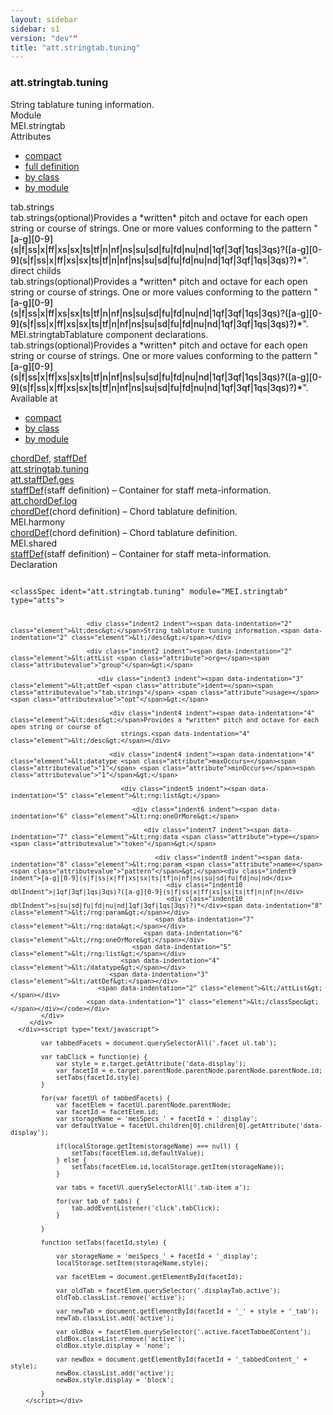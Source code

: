 ```yaml
---
layout: sidebar
sidebar: s1
version: "dev""
title: "att.stringtab.tuning"
---
```

<div class="specPage">
   <div class="attClassSpec">
      <h3 id="att.stringtab.tuning">att.stringtab.tuning</h3>
      <div class="specs">
         <div class="desc">String tablature tuning information.</div>
         <div class="facet module">
            <div class="label">Module</div>
            <div class="statement text">MEI.stringtab</div>
         </div>
         <div class="facet attributes" id="attributes">
            <div class="label">Attributes</div>
            <div class="statement classes list">
               <ul class="tab">
                  <li class="tab-item"><a data-display="compact" id="attributes_compact_tab" href="#attributes" class="displayTab active">compact</a></li>
                  <li class="tab-item"><a data-display="full" id="attributes_full_tab" href="#attributes" class="displayTab">full definition</a></li>
                  <li class="tab-item"><a data-display="class" id="attributes_class_tab" href="#attributes" class="displayTab">by class</a></li>
                  <li class="tab-item"><a data-display="module" id="attributes_module_tab" href="#attributes" class="displayTab">by module</a></li>
               </ul>
               <div id="attributes_tabbedContent_compact" class="facetTabbedContent compact active"><span class="ident attribute" title="Provides a *written* pitch and octave for each open string or course of strings.">tab.strings</span></div>
               <div id="attributes_tabbedContent_full" class="facetTabbedContent full">
                  <div class="attributeDef def" data-module="MEI.stringtab"><span class="ident attribute" title="Provides a *written* pitch and octave for each open string or course of strings.">tab.strings</span><span class="attributeUsage">(optional)</span><span class="attributeDesc desc">Provides a *written* pitch and octave for each open string or course of
                        strings.</span><span class="attributeValues">
                        One or more values conforming to the pattern "<span style="font-weight: 500;">[a-g][0-9](s|f|ss|x|ff|xs|sx|ts|tf|n|nf|ns|su|sd|fu|fd|nu|nd|1qf|3qf|1qs|3qs)?([a-g][0-9](s|f|ss|x|ff|xs|sx|ts|tf|n|nf|ns|su|sd|fu|fd|nu|nd|1qf|3qf|1qs|3qs)?)*</span>".
                        </span></div>
               </div>
               <div id="attributes_tabbedContent_class" class="facetTabbedContent class">
                  <div class="classBox direct" title="direct childs">
                     <div class="classHeading"><label class="classLabel">direct childs</label><span class="classDesc"></span></div>
                     <div class="classContent">
                        <div class="attributeDef def" data-module="MEI.stringtab"><span class="ident attribute" title="Provides a *written* pitch and octave for each open string or course of strings.">tab.strings</span><span class="attributeUsage">(optional)</span><span class="attributeDesc desc">Provides a *written* pitch and octave for each open string or course of
                              strings.</span><span class="attributeValues">
                              One or more values conforming to the pattern "<span style="font-weight: 500;">[a-g][0-9](s|f|ss|x|ff|xs|sx|ts|tf|n|nf|ns|su|sd|fu|fd|nu|nd|1qf|3qf|1qs|3qs)?([a-g][0-9](s|f|ss|x|ff|xs|sx|ts|tf|n|nf|ns|su|sd|fu|fd|nu|nd|1qf|3qf|1qs|3qs)?)*</span>".
                              </span></div>
                     </div>
                  </div>
               </div>
               <div id="attributes_tabbedContent_module" class="facetTabbedContent module">
                  <div class="classBox" title="MEI.stringtab">
                     <div class="classHeading"><label class="classLabel">MEI.stringtab</label><span class="classDesc">Tablature component declarations.</span></div>
                     <div class="classContent">
                        <div class="attributeDef def" data-module="MEI.stringtab"><span class="ident attribute" title="Provides a *written* pitch and octave for each open string or course of strings.">tab.strings</span><span class="attributeUsage">(optional)</span><span class="attributeDesc desc">Provides a *written* pitch and octave for each open string or course of
                              strings.</span><span class="attributeValues">
                              One or more values conforming to the pattern "<span style="font-weight: 500;">[a-g][0-9](s|f|ss|x|ff|xs|sx|ts|tf|n|nf|ns|su|sd|fu|fd|nu|nd|1qf|3qf|1qs|3qs)?([a-g][0-9](s|f|ss|x|ff|xs|sx|ts|tf|n|nf|ns|su|sd|fu|fd|nu|nd|1qf|3qf|1qs|3qs)?)*</span>".
                              </span></div>
                     </div>
                  </div>
               </div>
            </div>
         </div>
         <div class="facet availableAt" id="availableAt">
            <div class="label">Available at</div>
            <div class="statement classes list">
               <ul class="tab">
                  <li class="tab-item"><a data-display="compact" id="availableAt_compact_tab" href="#availableAt" class="displayTab active">compact</a></li>
                  <li class="tab-item"><a data-display="class" id="availableAt_class_tab" href="#availableAt" class="displayTab">by class</a></li>
                  <li class="tab-item"><a data-display="module" id="availableAt_module_tab" href="#availableAt" class="displayTab">by module</a></li>
               </ul>
               <div id="availableAt_tabbedContent_compact" class="facetTabbedContent compact active"><span class="ident element" title="(chord definition) – Chord tablature definition."><a class="link_odd_elementSpec" href="{{ site.baseurl }}/{{ page.version }}/elements/chorddef.html">chordDef</a></span>, <span class="ident element" title="(staff definition) – Container for staff meta-information."><a class="link_odd_elementSpec" href="{{ site.baseurl }}/{{ page.version }}/elements/staffdef.html">staffDef</a></span></div>
               <div id="availableAt_tabbedContent_class" class="facetTabbedContent class">
                  <div class="classBox" title="att.stringtab.tuning">
                     <div class="classHeading"><label class="classLabel"><a class="classLink" href="{{ site.baseurl }}/{{ page.version }}/attribute-classes/att.stringtab.tuning.html">att.stringtab.tuning</a></label><span class="classDesc"></span></div>
                     <div class="classContent">
                        <div class="classBox" title="att.staffDef.ges">
                           <div class="classHeading"><label class="classLabel"><a class="classLink" href="{{ site.baseurl }}/{{ page.version }}/attribute-classes/att.staffdef.ges.html">att.staffDef.ges</a></label><span class="classDesc"></span></div>
                           <div class="classContent">
                              <div class="elementRef" data-module="MEI.shared"><a class="link_odd_elementSpec" href="{{ site.baseurl }}/{{ page.version }}/elements/staffdef.html">staffDef</a><span class="elementDesc">(staff definition) – Container for staff meta-information.</span></div>
                           </div>
                        </div>
                        <div class="classBox" title="att.chordDef.log">
                           <div class="classHeading"><label class="classLabel"><a class="classLink" href="{{ site.baseurl }}/{{ page.version }}/attribute-classes/att.chorddef.log.html">att.chordDef.log</a></label><span class="classDesc"></span></div>
                           <div class="classContent">
                              <div class="elementRef" data-module="MEI.harmony"><a class="link_odd_elementSpec" href="{{ site.baseurl }}/{{ page.version }}/elements/chorddef.html">chordDef</a><span class="elementDesc">(chord definition) – Chord tablature definition.</span></div>
                           </div>
                        </div>
                     </div>
                  </div>
               </div>
               <div id="availableAt_tabbedContent_module" class="facetTabbedContent module">
                  <div class="classBox" title="MEI.harmony">
                     <div class="classHeading"><label class="classLabel">MEI.harmony</label><span class="classDesc"></span></div>
                     <div class="classContent">
                        <div class="elementRef" data-module="MEI.harmony"><a class="link_odd_elementSpec" href="{{ site.baseurl }}/{{ page.version }}/elements/chorddef.html">chordDef</a><span class="elementDesc">(chord definition) – Chord tablature definition.</span></div>
                     </div>
                  </div>
                  <div class="classBox" title="MEI.shared">
                     <div class="classHeading"><label class="classLabel">MEI.shared</label><span class="classDesc"></span></div>
                     <div class="classContent">
                        <div class="elementRef" data-module="MEI.shared"><a class="link_odd_elementSpec" href="{{ site.baseurl }}/{{ page.version }}/elements/staffdef.html">staffDef</a><span class="elementDesc">(staff definition) – Container for staff meta-information.</span></div>
                     </div>
                  </div>
               </div>
            </div>
         </div>
         <div class="facet declaration">
            <div class="label">Declaration</div>
            <div class="statement declaration">
               <div class="code" xml:space="preserve" data-lang="ODD"><code>
                     <div class="indent1 indent"><span data-indentation="1" class="element">&lt;classSpec <span class="attribute">ident=</span><span class="attributevalue">"att.stringtab.tuning"</span> <span class="attribute">module=</span><span class="attributevalue">"MEI.stringtab"</span> <span class="attribute">type=</span><span class="attributevalue">"atts"</span>&gt;</span>
                        
                        <div class="indent2 indent"><span data-indentation="2" class="element">&lt;desc&gt;</span>String tablature tuning information.<span data-indentation="2" class="element">&lt;/desc&gt;</span></div>
                        
                        <div class="indent2 indent"><span data-indentation="2" class="element">&lt;attList <span class="attribute">org=</span><span class="attributevalue">"group"</span>&gt;</span>
                           
                           <div class="indent3 indent"><span data-indentation="3" class="element">&lt;attDef <span class="attribute">ident=</span><span class="attributevalue">"tab.strings"</span> <span class="attribute">usage=</span><span class="attributevalue">"opt"</span>&gt;</span>
                              
                              <div class="indent4 indent"><span data-indentation="4" class="element">&lt;desc&gt;</span>Provides a *written* pitch and octave for each open string or course of
                                 strings.<span data-indentation="4" class="element">&lt;/desc&gt;</span></div>
                              
                              <div class="indent4 indent"><span data-indentation="4" class="element">&lt;datatype <span class="attribute">maxOccurs=</span><span class="attributevalue">"1"</span> <span class="attribute">minOccurs=</span><span class="attributevalue">"1"</span>&gt;</span>
                                 
                                 <div class="indent5 indent"><span data-indentation="5" class="element">&lt;rng:list&gt;</span>
                                    
                                    <div class="indent6 indent"><span data-indentation="6" class="element">&lt;rng:oneOrMore&gt;</span>
                                       
                                       <div class="indent7 indent"><span data-indentation="7" class="element">&lt;rng:data <span class="attribute">type=</span><span class="attributevalue">"token"</span>&gt;</span>
                                          
                                          <div class="indent8 indent"><span data-indentation="8" class="element">&lt;rng:param <span class="attribute">name=</span><span class="attributevalue">"pattern"</span>&gt;</span><div class="indent9 indent">[a-g][0-9](s|f|ss|x|ff|xs|sx|ts|tf|n|nf|ns|su|sd|fu|fd|nu|nd</div>
                                             <div class="indent10 dblIndent">|1qf|3qf|1qs|3qs)?([a-g][0-9](s|f|ss|x|ff|xs|sx|ts|tf|n|nf|n</div>
                                             <div class="indent10 dblIndent">s|su|sd|fu|fd|nu|nd|1qf|3qf|1qs|3qs)?)*</div><span data-indentation="8" class="element">&lt;/rng:param&gt;</span></div>
                                          <span data-indentation="7" class="element">&lt;/rng:data&gt;</span></div>
                                       <span data-indentation="6" class="element">&lt;/rng:oneOrMore&gt;</span></div>
                                    <span data-indentation="5" class="element">&lt;/rng:list&gt;</span></div>
                                 <span data-indentation="4" class="element">&lt;/datatype&gt;</span></div>
                              <span data-indentation="3" class="element">&lt;/attDef&gt;</span></div>
                           <span data-indentation="2" class="element">&lt;/attList&gt;</span></div>
                        <span data-indentation="1" class="element">&lt;/classSpec&gt;</span></div></code></div>
            </div>
         </div>
      </div><script type="text/javascript">
            
            var tabbedFacets = document.querySelectorAll('.facet ul.tab');
            
            var tabClick = function(e) {
                var style = e.target.getAttribute('data-display');
                var facetId = e.target.parentNode.parentNode.parentNode.parentNode.id;
                setTabs(facetId,style)
            }
            
            for(var facetUl of tabbedFacets) {
                var facetElem = facetUl.parentNode.parentNode;
                var facetId = facetElem.id;
                var storageName = 'meiSpecs_' + facetId + '_display';
                var defaultValue = facetUl.children[0].children[0].getAttribute('data-display');
                
                if(localStorage.getItem(storageName) === null) {
                    setTabs(facetElem.id,defaultValue);
                } else {
                    setTabs(facetElem.id,localStorage.getItem(storageName));
                }
                
                var tabs = facetUl.querySelectorAll('.tab-item a');
                
                for(var tab of tabs) {
                    tab.addEventListener('click',tabClick);
                }
                
            }
            
            function setTabs(facetId,style) {
                
                var storageName = 'meiSpecs_' + facetId + '_display';
                localStorage.setItem(storageName,style);
                
                var facetElem = document.getElementById(facetId);
                
                var oldTab = facetElem.querySelector('.displayTab.active');
                oldTab.classList.remove('active');
                
                var newTab = document.getElementById(facetId + '_' + style + '_tab');
                newTab.classList.add('active');
                
                var oldBox = facetElem.querySelector('.active.facetTabbedContent');
                oldBox.classList.remove('active');
                oldBox.style.display = 'none';
                
                var newBox = document.getElementById(facetId + '_tabbedContent_' + style);
                newBox.classList.add('active');
                newBox.style.display = 'block';
                
            }
        </script></div>
</div>